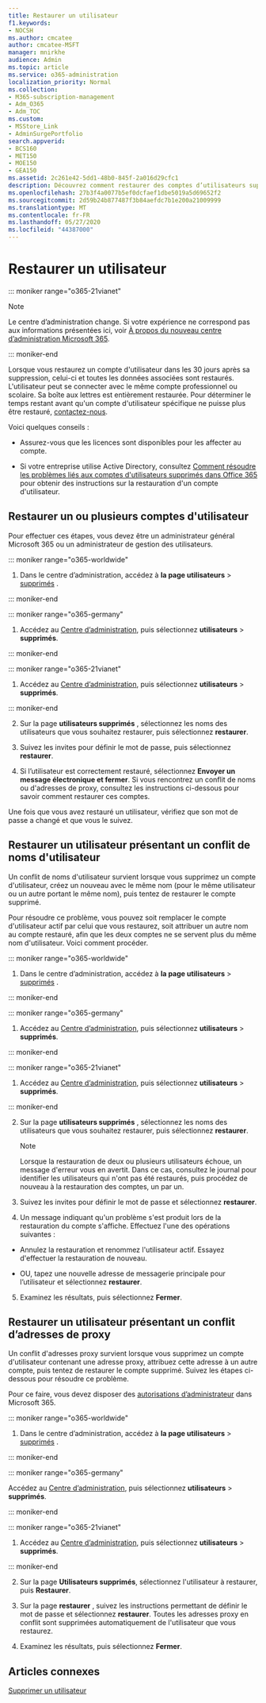 ```yaml
---
title: Restaurer un utilisateur
f1.keywords:
- NOCSH
ms.author: cmcatee
author: cmcatee-MSFT
manager: mnirkhe
audience: Admin
ms.topic: article
ms.service: o365-administration
localization_priority: Normal
ms.collection:
- M365-subscription-management
- Adm_O365
- Adm_TOC
ms.custom:
- MSStore_Link
- AdminSurgePortfolio
search.appverid:
- BCS160
- MET150
- MOE150
- GEA150
ms.assetid: 2c261e42-5dd1-48b0-845f-2a016d29cfc1
description: Découvrez comment restaurer des comptes d’utilisateurs supprimés et toutes les données associées.
ms.openlocfilehash: 27b3f4a0077b5ef0dcfaef1dbe5019a5d69652f2
ms.sourcegitcommit: 2d59b24b877487f3b84aefdc7b1e200a21009999
ms.translationtype: MT
ms.contentlocale: fr-FR
ms.lasthandoff: 05/27/2020
ms.locfileid: "44387000"
---
```

# <a name="restore-a-user"></a>Restaurer un utilisateur

::: moniker range="o365-21vianet"

> [!NOTE]
> Le centre d’administration change. Si votre expérience ne correspond pas aux informations présentées ici, voir [À propos du nouveau centre d’administration Microsoft 365](https://docs.microsoft.com/microsoft-365/admin/microsoft-365-admin-center-preview?view=o365-21vianet).

::: moniker-end
   
Lorsque vous restaurez un compte d'utilisateur dans les 30 jours après sa suppression, celui-ci et toutes les données associées sont restaurés. L'utilisateur peut se connecter avec le même compte professionnel ou scolaire. Sa boîte aux lettres est entièrement restaurée. Pour déterminer le temps restant avant qu'un compte d'utilisateur spécifique ne puisse plus être restauré, [contactez-nous](../contact-support-for-business-products.md).
  
Voici quelques conseils :
  
- Assurez-vous que les licences sont disponibles pour les affecter au compte.
    
- Si votre entreprise utilise Active Directory, consultez [Comment résoudre les problèmes liés aux comptes d'utilisateurs supprimés dans Office 365](https://support.microsoft.com/kb/2619308) pour obtenir des instructions sur la restauration d'un compte d'utilisateur. 
    
## <a name="restore-one-or-more-user-accounts"></a>Restaurer un ou plusieurs comptes d'utilisateur

Pour effectuer ces étapes, vous devez être un administrateur général Microsoft 365 ou un administrateur de gestion des utilisateurs. 
  
 
::: moniker range="o365-worldwide"

1. Dans le centre d’administration, accédez à **la page utilisateurs** \> <a href="https://go.microsoft.com/fwlink/p/?linkid=2071581" target="_blank">supprimés</a> .

::: moniker-end

::: moniker range="o365-germany"

1. Accédez au [Centre d’administration](https://go.microsoft.com/fwlink/p/?linkid=848041), puis sélectionnez **utilisateurs** \> **supprimés**.

::: moniker-end

::: moniker range="o365-21vianet"

1. Accédez au [Centre d’administration](https://go.microsoft.com/fwlink/p/?linkid=850627), puis sélectionnez **utilisateurs** \> **supprimés**.

::: moniker-end

2. Sur la page **utilisateurs supprimés** , sélectionnez les noms des utilisateurs que vous souhaitez restaurer, puis sélectionnez **restaurer**.
    
 
3. Suivez les invites pour définir le mot de passe, puis sélectionnez **restaurer**.
    
4. Si l’utilisateur est correctement restauré, sélectionnez **Envoyer un message électronique et fermer**. Si vous rencontrez un conflit de noms ou d'adresses de proxy, consultez les instructions ci-dessous pour savoir comment restaurer ces comptes.
    
Une fois que vous avez restauré un utilisateur, vérifiez que son mot de passe a changé et que vous le suivez.
  
## <a name="restore-a-user-that-has-a-user-name-conflict"></a>Restaurer un utilisateur présentant un conflit de noms d'utilisateur
<a name="RestoreUserNameConflict"> </a>

Un conflit de noms d'utilisateur survient lorsque vous supprimez un compte d'utilisateur, créez un nouveau avec le même nom (pour le même utilisateur ou un autre portant le même nom), puis tentez de restaurer le compte supprimé.
  
Pour résoudre ce problème, vous pouvez soit remplacer le compte d'utilisateur actif par celui que vous restaurez, soit attribuer un autre nom au compte restauré, afin que les deux comptes ne se servent plus du même nom d'utilisateur. Voici comment procéder.
  

::: moniker range="o365-worldwide"

1. Dans le centre d’administration, accédez à **la page utilisateurs** \> <a href="https://go.microsoft.com/fwlink/p/?linkid=2071581" target="_blank">supprimés</a> .

::: moniker-end

::: moniker range="o365-germany"

1. Accédez au [Centre d’administration](https://go.microsoft.com/fwlink/p/?linkid=848041), puis sélectionnez **utilisateurs** \> **supprimés**.

::: moniker-end

::: moniker range="o365-21vianet"

1. Accédez au [Centre d’administration](https://go.microsoft.com/fwlink/p/?linkid=850627), puis sélectionnez **utilisateurs** \> **supprimés**.

::: moniker-end

  
2. Sur la page **utilisateurs supprimés** , sélectionnez les noms des utilisateurs que vous souhaitez restaurer, puis sélectionnez **restaurer**.
    
    > [!NOTE]
    > Lorsque la restauration de deux ou plusieurs utilisateurs échoue, un message d'erreur vous en avertit. Dans ce cas, consultez le journal pour identifier les utilisateurs qui n'ont pas été restaurés, puis procédez de nouveau à la restauration des comptes, un par un. 
  
3. Suivez les invites pour définir le mot de passe et sélectionnez **restaurer**.
    
4. Un message indiquant qu'un problème s'est produit lors de la restauration du compte s'affiche. Effectuez l'une des opérations suivantes :
    
  - Annulez la restauration et renommez l'utilisateur actif. Essayez d'effectuer la restauration de nouveau.
    
  - OU, tapez une nouvelle adresse de messagerie principale pour l’utilisateur et sélectionnez **restaurer**.
    
5. Examinez les résultats, puis sélectionnez **Fermer**.
    
## <a name="restore-a-user-that-has-a-proxy-address-conflict"></a>Restaurer un utilisateur présentant un conflit d’adresses de proxy

Un conflit d'adresses proxy survient lorsque vous supprimez un compte d'utilisateur contenant une adresse proxy, attribuez cette adresse à un autre compte, puis tentez de restaurer le compte supprimé. Suivez les étapes ci-dessous pour résoudre ce problème.
  
Pour ce faire, vous devez disposer des [autorisations d’administrateur](about-admin-roles.md) dans Microsoft 365. 
  

::: moniker range="o365-worldwide"

1. Dans le centre d’administration, accédez à **la page utilisateurs** \> <a href="https://go.microsoft.com/fwlink/p/?linkid=2071581" target="_blank">supprimés</a> .

::: moniker-end

::: moniker range="o365-germany"

Accédez au [Centre d’administration](https://go.microsoft.com/fwlink/p/?linkid=848041), puis sélectionnez **utilisateurs** \> **supprimés**.

::: moniker-end

::: moniker range="o365-21vianet"

1. Accédez au [Centre d’administration](https://go.microsoft.com/fwlink/p/?linkid=850627), puis sélectionnez **utilisateurs** \> **supprimés**.

::: moniker-end

2. Sur la page **Utilisateurs supprimés**, sélectionnez l'utilisateur à restaurer, puis **Restaurer**. 
    
3. Sur la page **restaurer** , suivez les instructions permettant de définir le mot de passe et sélectionnez **restaurer**. Toutes les adresses proxy en conflit sont supprimées automatiquement de l'utilisateur que vous restaurez.
    
4. Examinez les résultats, puis sélectionnez **Fermer**.

## <a name="related-articles"></a>Articles connexes

[Supprimer un utilisateur](delete-a-user.md)
  
